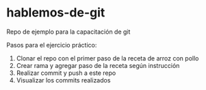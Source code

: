 # hablemos-de-git
Repo de ejemplo para la capacitación de git

Pasos para el ejercicio práctico:
1. Clonar el repo con el primer paso de la receta de arroz con pollo
2. Crear rama y agregar paso de la receta según instrucción
3. Realizar commit y push a este repo
4. Visualizar los commits realizados
